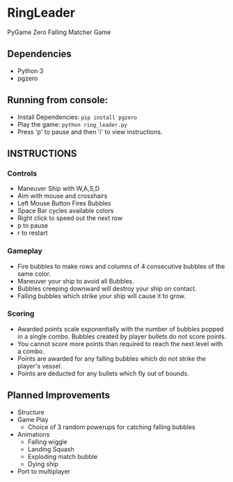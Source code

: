 # RingLeader
PyGame Zero Falling Matcher Game

## Dependencies
- Python 3
- pgzero

## Running from console:
- Install Dependencies: `pip install pgzero`
- Play the game: `python ring_leader.py`
- Press 'p' to pause and then 'i' to view instructions.

## INSTRUCTIONS
### Controls
- Maneuver Ship with W,A,S,D
- Aim with mouse and crosshairs
- Left Mouse Button Fires Bubbles
- Space Bar cycles available colors
- Right click to speed out the next row
- p to pause
- r to restart

### Gameplay
- Fire bubbles to make rows and columns of 
  4 consecutive bubbles of the same color.
- Maneuver your ship to avoid all Bubbles. 
- Bubbles creeping downward will destroy your ship on contact.
- Falling bubbles which strike your ship will cause it to grow.

### Scoring
- Awarded points scale exponentially with the number 
  of bubbles popped in a single combo. Bubbles created 
  by player bullets do not score points.
- You cannot score more points than required to reach 
  the next level with a combo.
- Points are awarded for any falling bubbles 
  which do not strike the player's vessel.
- Points are deducted for any bullets which fly out of bounds.

## Planned Improvements
- Structure
- Game Play
    - Choice of 3 random powerups for catching falling bubbles
- Animations
    - Falling wiggle
    - Landing Squash
    - Exploding match bubble
    - Dying ship
- Port to multiplayer
